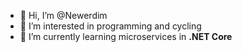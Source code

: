 - 👋 Hi, I’m @Newerdim
- 👀 I’m interested in programming and cycling
- 🌱 I’m currently learning microservices in **.NET Core**
